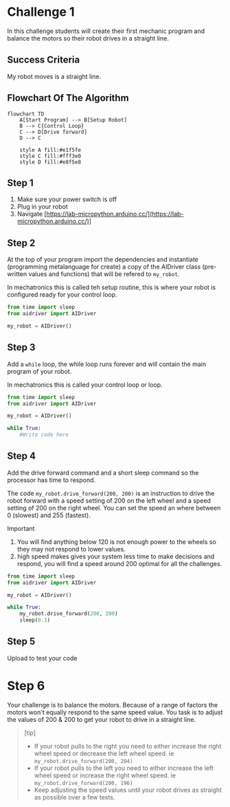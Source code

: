 # Challenge 1

In this challenge students will create their first mechanic program and balance the motors so their robot drives in a straight line.

## Success Criteria

My robot moves is a straight line.

## Flowchart Of The Algorithm

```mermaid
flowchart TD
    A[Start Program] --> B[Setup Robot]
    B --> C{Control Loop}
    C --> D[Drive forward]
    D --> C

    style A fill:#e1f5fe
    style C fill:#fff3e0
    style D fill:#e8f5e8
```

## Step 1

1. Make sure your power switch is off
2. Plug in your robot
3. Navigate [https://lab-micropython.arduino.cc/](https://lab-micropython.arduino.cc/)]

## Step 2

At the top of your program import the dependencies and instantiate (programming metalanguage for create) a copy of the AIDriver class (pre-written values and functions) that will be refered to `my_robot`.

In mechatronics this is called teh setup routine, this is where your robot is configured ready for your control loop.

```python
from time import sleep
from aidriver import AIDriver

my_robot = AIDriver()
```

## Step 3

Add a `while` loop, the while loop runs forever and will contain the main program of your robot.

In mechatronics this is called your control loop or loop.

```python
from time import sleep
from aidriver import AIDriver

my_robot = AIDriver()

while True:
    #Write code here
```

## Step 4

Add the drive forward command and a short sleep command so the processor has time to respond.

The code `my_robot.drive_forward(200, 200)` is an instruction to drive the robot forward with a speed setting of 200 on the left wheel and a speed setting of 200 on the right wheel. You can set the speed an where between 0 (slowest) and 255 (fastest).

> [!Important]
>
> 1. You will find anything below 120 is not enough power to the wheels so they may not respond to lower values.
> 2. high speed makes gives your system less time to make decisions and respond, you will find a speed around 200 optimal for all the challenges.

```python
from time import sleep
from aidriver import AIDriver

my_robot = AIDriver()

while True:
    my_robot.drive_forward(200, 200)
    sleep(0.1)
```

## Step 5

Upload to test your code

# Step 6

Your challenge is to balance the motors. Because of a range of factors the motors won't equally respond to the same speed value. You task is to adjust the values of 200 & 200 to get your robot to drive in a straight line.

> [tip]
>
> - If your robot pulls to the right you need to either increase the right wheel speed or decrease the left wheel speed. ie `my_robot.drive_forward(200, 204)`
> - If your robot pulls to the left you need to either increase the left wheel speed or increase the right wheel speed. ie `my_robot.drive_forward(200, 196)`
> - Keep adjusting the speed values until your robot drives as straight as possible over a few tests.
